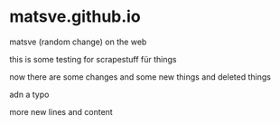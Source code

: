 # matsve.github.io
matsve (random change) on the web


this is some
testing for scrapestuff
für things

now there are some changes
and some new things
and deleted things

adn a typo

more new lines
and content
